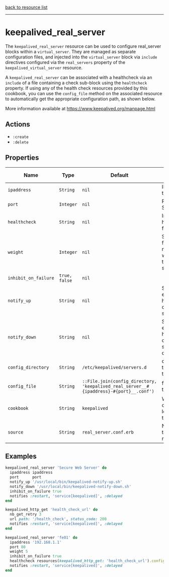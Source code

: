 [back to resource list](https://github.com/sous-chefs/keepalived#resources)

---

# keepalived_real_server

The `keepalived_real_server` resource can be used to configure real_server blocks within a `virtual_server`. They are managed as separate configuration files, and injected into the `virtual_server` block via `include` directives configured via the `real_servers` property of the `keepalived_virtual_server` resource.

A `keepalived_real_server` can be associated with a healthcheck via an `include` of a file containing a check sub-block using the `healthcheck` property. If using any of the health check resources provided by this cookbook, you can use the `config_file` method on the associated resource to automatically get the appropriate configuration path, as shown below.

More information available at <https://www.keepalived.org/manpage.html>

## Actions

- `:create`
- `:delete`

## Properties

| Name                  | Type          |  Default | Description | Allowed Values |
----------------------- | ------------- | -------- | ----------- | -------------- |
| `ipaddress`           | `String`      | `nil` | IP Address of the Server | |
| `port`                | `Integer`     | `nil` | Port of the Server | |
| `healthcheck`         | `String`      | `nil` | Includes a healthcheck file | |
| `weight`              | `Integer`     | `nil` | Script to run for notifications when any transition of state happens | |
| `inhibit_on_failure`  | `true, false` | `nil` | | |
| `notify_up`           | `String`      | `nil`| Script to execute when healthchecker considers the service as up | |
| `notify_down`         | `String`      | `nil`| Script to execute when healthchecker considers the service as down | |
| `config_directory`      | `String` | `/etc/keepalived/servers.d` | directory for the config file to reside in | |
| `config_file`         | `String` | `::File.join(config_directory, 'keepalived_real_server__#{ipaddress}-#{port}__.conf')` | full path to the config file | |
| `cookbook`            | `String` | `keepalived` | Which cookbook to look in for the template | |
| `source`              | `String` | `real_server.conf.erb` | Name of the template to render | |

## Examples

```ruby
keepalived_real_server 'Secure Web Server' do
  ipaddress ipaddress
  port      port
  notify_up '/usr/local/bin/keepalived-notify-up.sh'
  notify_down '/usr/local/bin/keepalived-notify-down.sh'
  inhibit_on_failure true
  notifies :restart, 'service[keepalived]', :delayed
end
```

```ruby
keepalived_http_get 'health_check_url' do
  nb_get_retry 3
  url path: '/health_check', status_code: 200
  notifies :restart, 'service[keepalived]', :delayed
end

keepalived_real_server 'fe01' do
  ipaddress '192.168.1.1'
  port 80
  weight 5
  inhibit_on_failure true
  healthcheck resources(keepalived_http_get: 'health_check_url').config_file
  notifies :restart, 'service[keepalived]', :delayed
end
```

